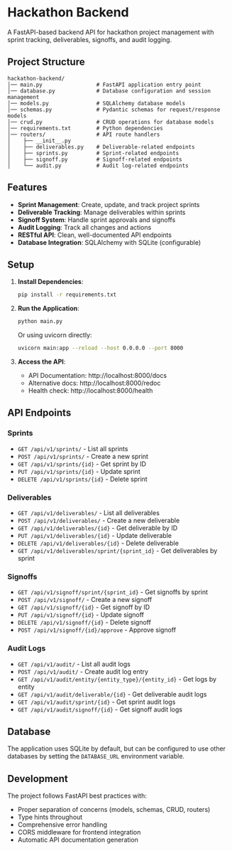# Hackathon Backend

A FastAPI-based backend API for hackathon project management with sprint tracking, deliverables, signoffs, and audit logging.

## Project Structure

```
hackathon-backend/
│── main.py                 # FastAPI application entry point
│── database.py             # Database configuration and session management
│── models.py               # SQLAlchemy database models
│── schemas.py              # Pydantic schemas for request/response models
│── crud.py                 # CRUD operations for database models
│── requirements.txt        # Python dependencies
│── routers/                # API route handlers
│    ├── __init__.py
│    ├── deliverables.py    # Deliverable-related endpoints
│    ├── sprints.py         # Sprint-related endpoints
│    ├── signoff.py         # Signoff-related endpoints
│    └── audit.py           # Audit log-related endpoints
```

## Features

- **Sprint Management**: Create, update, and track project sprints
- **Deliverable Tracking**: Manage deliverables within sprints
- **Signoff System**: Handle sprint approvals and signoffs
- **Audit Logging**: Track all changes and actions
- **RESTful API**: Clean, well-documented API endpoints
- **Database Integration**: SQLAlchemy with SQLite (configurable)

## Setup

1. **Install Dependencies**:
   ```bash
   pip install -r requirements.txt
   ```

2. **Run the Application**:
   ```bash
   python main.py
   ```
   
   Or using uvicorn directly:
   ```bash
   uvicorn main:app --reload --host 0.0.0.0 --port 8000
   ```

3. **Access the API**:
   - API Documentation: http://localhost:8000/docs
   - Alternative docs: http://localhost:8000/redoc
   - Health check: http://localhost:8000/health

## API Endpoints

### Sprints
- `GET /api/v1/sprints/` - List all sprints
- `POST /api/v1/sprints/` - Create a new sprint
- `GET /api/v1/sprints/{id}` - Get sprint by ID
- `PUT /api/v1/sprints/{id}` - Update sprint
- `DELETE /api/v1/sprints/{id}` - Delete sprint

### Deliverables
- `GET /api/v1/deliverables/` - List all deliverables
- `POST /api/v1/deliverables/` - Create a new deliverable
- `GET /api/v1/deliverables/{id}` - Get deliverable by ID
- `PUT /api/v1/deliverables/{id}` - Update deliverable
- `DELETE /api/v1/deliverables/{id}` - Delete deliverable
- `GET /api/v1/deliverables/sprint/{sprint_id}` - Get deliverables by sprint

### Signoffs
- `GET /api/v1/signoff/sprint/{sprint_id}` - Get signoffs by sprint
- `POST /api/v1/signoff/` - Create a new signoff
- `GET /api/v1/signoff/{id}` - Get signoff by ID
- `PUT /api/v1/signoff/{id}` - Update signoff
- `DELETE /api/v1/signoff/{id}` - Delete signoff
- `POST /api/v1/signoff/{id}/approve` - Approve signoff

### Audit Logs
- `GET /api/v1/audit/` - List all audit logs
- `POST /api/v1/audit/` - Create audit log entry
- `GET /api/v1/audit/entity/{entity_type}/{entity_id}` - Get logs by entity
- `GET /api/v1/audit/deliverable/{id}` - Get deliverable audit logs
- `GET /api/v1/audit/sprint/{id}` - Get sprint audit logs
- `GET /api/v1/audit/signoff/{id}` - Get signoff audit logs

## Database

The application uses SQLite by default, but can be configured to use other databases by setting the `DATABASE_URL` environment variable.

## Development

The project follows FastAPI best practices with:
- Proper separation of concerns (models, schemas, CRUD, routers)
- Type hints throughout
- Comprehensive error handling
- CORS middleware for frontend integration
- Automatic API documentation generation
